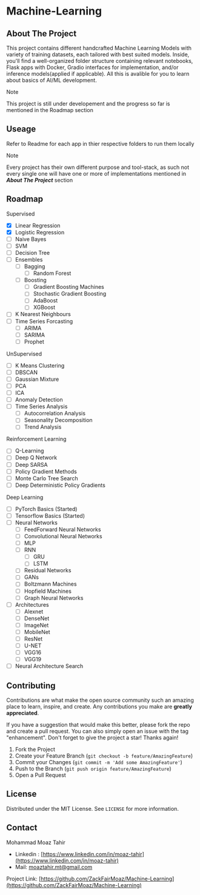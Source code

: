 # Machine-Learning

## About The Project

This project contains different handcrafted Machine Learning Models with variety of training datasets, each tailored with best suited models. Inside, you'll find a well-organized folder structure containing relevant notebooks, Flask apps with Docker, Gradio interfaces for implementation, and/or inference models(applied if applicable). All this is avalible for you to learn about basics of AI/ML development.

> [!NOTE]
> This project is still under developement and the progress so far is mentioned in the Roadmap section

## Useage

Refer to Readme for each app in thier respective folders to run them locally

> [!NOTE]
> Every project has their own different purpose and tool-stack, as such not every single one will have one or more of implementations mentioned in ***About The Project*** section

## Roadmap

Supervised
- [x] Linear Regression
- [x] Logistic Regression
- [ ] Naive Bayes
- [ ] SVM
- [ ] Decision Tree
- [ ] Ensembles
    - [ ] Bagging
        - [ ] Random Forest
    - [ ] Boosting
        - [ ] Gradient Boosting Machines
        - [ ] Stochastic Gradient Boosting
        - [ ] AdaBoost
        - [ ] XGBoost
- [ ] K Nearest Neighbours
- [ ] Time Series Forcasting
    - [ ] ARIMA
    - [ ] SARIMA
    - [ ] Prophet

UnSupervised
- [ ] K Means Clustering
- [ ] DBSCAN
- [ ] Gaussian Mixture
- [ ] PCA
- [ ] ICA
- [ ] Anomaly Detection
- [ ] Time Series Analysis
    - [ ] Autocorrelation Analysis
    - [ ] Seasonality Decomposition
    - [ ] Trend Analysis

Reinforcement Learning
- [ ] Q-Learning
- [ ] Deep Q Network
- [ ] Deep SARSA
- [ ] Policy Gradient Methods
- [ ] Monte Carlo Tree Search
- [ ] Deep Deterministic Policy Gradients

Deep Learning
- [ ] PyTorch Basics (Started)
- [ ] Tensorflow Basics (Started)
- [ ] Neural Networks
    - [ ] FeedForward Neural Networks
    - [ ] Convolutional Neural Networks
    - [ ] MLP
    - [ ] RNN
        - [ ] GRU
        - [ ] LSTM
    - [ ] Residual Networks
    - [ ] GANs
    - [ ] Boltzmann Machines
    - [ ] Hopfield Machines
    - [ ] Graph Neural Networks
- [ ] Architectures
    - [ ] Alexnet
    - [ ] DenseNet
    - [ ] ImageNet
    - [ ] MobileNet
    - [ ] ResNet
    - [ ] U-NET
    - [ ] VGG16
    - [ ] VGG19
- [ ] Neural Architecture Search

## Contributing

Contributions are what make the open source community such an amazing place to learn, inspire, and create. Any contributions you make are **greatly appreciated**.

If you have a suggestion that would make this better, please fork the repo and create a pull request. You can also simply open an issue with the tag "enhancement".
Don't forget to give the project a star! Thanks again!

1. Fork the Project
2. Create your Feature Branch (`git checkout -b feature/AmazingFeature`)
3. Commit your Changes (`git commit -m 'Add some AmazingFeature'`)
4. Push to the Branch (`git push origin feature/AmazingFeature`)
5. Open a Pull Request

## License

Distributed under the MIT License. See `LICENSE` for more information.

## Contact

Mohammad Moaz Tahir

* Linkedin : [https://www.linkedin.com/in/moaz-tahir](https://www.linkedin.com/in/moaz-tahir)
* Mail: moaztahir.mt@gmail.com

Project Link: [https://github.com/ZackFairMoaz/Machine-Learning](https://github.com/ZackFairMoaz/Machine-Learning)
